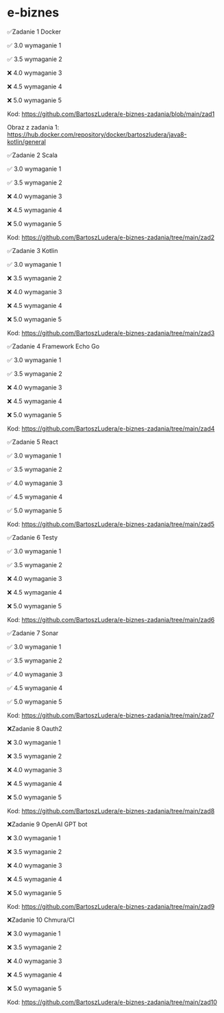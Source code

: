 # e-biznes

✅Zadanie 1 Docker

✅ 3.0 wymaganie 1

✅ 3.5 wymaganie 2 

❌ 4.0 wymaganie 3 

❌ 4.5 wymaganie 4 

❌ 5.0 wymaganie 5 

Kod: https://github.com/BartoszLudera/e-biznes-zadania/blob/main/zad1

Obraz z zadania 1: https://hub.docker.com/repository/docker/bartoszludera/java8-kotlin/general

✅Zadanie 2 Scala

✅ 3.0 wymaganie 1 

✅ 3.5 wymaganie 2 

❌ 4.0 wymaganie 3 

❌ 4.5 wymaganie 4

❌ 5.0 wymaganie 5 

Kod: https://github.com/BartoszLudera/e-biznes-zadania/tree/main/zad2

✅Zadanie 3 Kotlin

✅ 3.0 wymaganie 1 

❌ 3.5 wymaganie 2

❌ 4.0 wymaganie 3 

❌ 4.5 wymaganie 4 

❌ 5.0 wymaganie 5

Kod: https://github.com/BartoszLudera/e-biznes-zadania/tree/main/zad3

✅Zadanie 4 Framework Echo Go

✅ 3.0 wymaganie 1 

✅ 3.5 wymaganie 2 

❌ 4.0 wymaganie 3 

❌ 4.5 wymaganie 4 

❌ 5.0 wymaganie 5 

Kod: https://github.com/BartoszLudera/e-biznes-zadania/tree/main/zad4

✅Zadanie 5 React

✅ 3.0 wymaganie 1 

✅ 3.5 wymaganie 2 

✅ 4.0 wymaganie 3 

✅ 4.5 wymaganie 4

✅ 5.0 wymaganie 5 

Kod: https://github.com/BartoszLudera/e-biznes-zadania/tree/main/zad5

✅Zadanie 6 Testy

✅ 3.0 wymaganie 1 

✅ 3.5 wymaganie 2 

❌ 4.0 wymaganie 3

❌ 4.5 wymaganie 4

❌ 5.0 wymaganie 5

Kod: https://github.com/BartoszLudera/e-biznes-zadania/tree/main/zad6

✅Zadanie 7 Sonar

✅ 3.0 wymaganie 1 

✅ 3.5 wymaganie 2

✅ 4.0 wymaganie 3

✅ 4.5 wymaganie 4

✅ 5.0 wymaganie 5

Kod: https://github.com/BartoszLudera/e-biznes-zadania/tree/main/zad7

❌Zadanie 8 Oauth2

❌ 3.0 wymaganie 1 

❌ 3.5 wymaganie 2 

❌ 4.0 wymaganie 3

❌ 4.5 wymaganie 4

❌ 5.0 wymaganie 5

Kod: https://github.com/BartoszLudera/e-biznes-zadania/tree/main/zad8

❌Zadanie 9 OpenAI GPT bot

❌ 3.0 wymaganie 1 

❌ 3.5 wymaganie 2 

❌ 4.0 wymaganie 3

❌ 4.5 wymaganie 4

❌ 5.0 wymaganie 5

Kod: https://github.com/BartoszLudera/e-biznes-zadania/tree/main/zad9

❌Zadanie 10 Chmura/CI

❌ 3.0 wymaganie 1 

❌ 3.5 wymaganie 2 

❌ 4.0 wymaganie 3

❌ 4.5 wymaganie 4

❌ 5.0 wymaganie 5

Kod: https://github.com/BartoszLudera/e-biznes-zadania/tree/main/zad10

